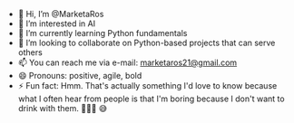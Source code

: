 - 👋 Hi, I’m @MarketaRos
- 👀 I’m interested in AI
- 🌱 I’m currently learning Python fundamentals
- 💞️ I’m looking to collaborate on Python-based projects that can serve others
- 📫 You can reach me via e-mail: marketaros21@gmail.com
- 😄 Pronouns: positive, agile, bold
- ⚡ Fun fact: Hmm. That's actually something I'd love to know because what I often hear from people is that I'm boring because I don't want to drink with them. 🤷🏻‍♀️ 😅 

<!---
MarketaRos/MarketaRos is a ✨ special ✨ repository because its `README.md` (this file) appears on your GitHub profile.
You can click the Preview link to take a look at your changes.
--->
